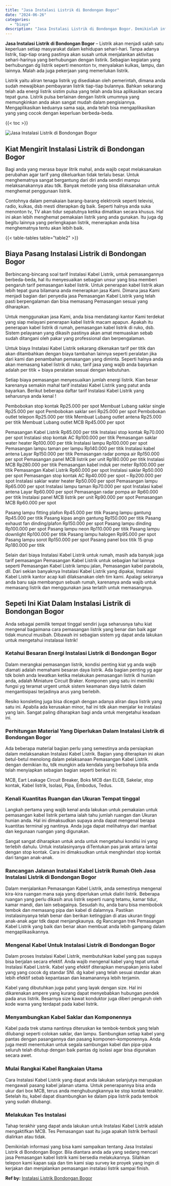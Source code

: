 ```yaml
---
title: "Jasa Instalasi Listrik di Bondongan Bogor"
date: "2024-06-26"
categories: 
  - "biaya"
description: "Jasa Instalasi Listrik di Bondongan Bogor. Demikinlah informasi yang bisa kami sampaikan tentang Jasa Instalasi Listrik di Bondongan Bogor. Bila diantara and..."
---
```


**Jasa Instalasi Listrik di Bondongan Bogor** – Listrik akan menjadi salah satu keperluan setiap masyarakat dalam kehidupan sehari-hari. Tanpa adanya listrik, tiap-tiap orang pastinya akan susah untuk menjalankan aktivitas sehari-harinya yang berhubungan dengan listirik. Sebagian kegiatan yang berhubungan dg listrik seperti menonton tv, menyalakan kulkas, lampu, dan lainnya. Malah ada juga pekerjaan yang memerlukan listrik.

Listrik yaitu aliran tenaga listrik yg disediakan oleh pemerintah, dimana anda sudah mewajibkan pembayaran listrik tiap-tiap bulannya. Bahkan sekarang telah ada energi listrik sistim pulsa yang telah anda bisa aplikasikan secara tepat guna. Listrik pulsa berlainan dengan listrik umumnya yang memungkinkan anda akan sangat mudah dalam pengisiannya. Mengaplikasikan keduanya sama saja, anda telah bisa mengaplikasikan yang yang cocok dengan keperluan berbeda-beda.

{{< toc >}}

![Jasa Instalasi Listrik di Bondongan Bogor](/images/instalasi-listrik-murah21.png)

## Kiat Mengirit Instalasi Listrik di Bondongan Bogor

Bagi anda yang merasa bayar litrik mahal, anda wajib cepat melaksanakan perubahan agar tarif yang dikeluarkan tidak terlalu besar. Untuk menghematnya sangat bergantung dari diri anda sendiri mampu melaksanakannya atau tdk. Banyak metode yang bisa dilaksanakan untuk menghemat penggunaan listrik.

Contohnya dalam pemakaian barang-barang elektronik seperti televisi, radio, kulkas, dsb mesti diterapkan dg baik. Seperti halnya anda suka menonton tv, TV akan tidur sepatutnya ketika dimatikan secara khusus. Hal ini akan lebih menghemat pemakaian listrik yang anda gunakan. Itu juga dg begitu lainnya yang perlengkapan listrik, menerapkan anda bisa menghematnya tentu akan lebih baik.

{{< table-tables table="table2" >}}

## Biaya Pasang Instalasi Listrik di Bondongan Bogor

Berbincang-bincang soal tarif Instalasi Kabel Listrik, untuk pemasangannya berbeda-beda, hal itu menyesuaikan sebagian unsur yang bisa memberi pengaruh tarif pemasangan kabel listrik. Untuk penerapan kabel listrik akan lebih tepat guna bilamana anda menerapkan jasa Kami. Dimana jasa Kami menjadi bagian dari penyedia jasa Pemasangan Kabel Listrik yang telah pasti berpengalaman dan bisa memasang Pemasangan sesuai yang diharapkan.

Untuk menggunakan jasa Kami, anda bisa mendatangi kantor Kami terdekat yang siap melayani penerapan kabel listrik macam apapun. Apakah itu penerapan kabel listrik di rumah, pemasangan kabel listrik di ruko, dsb. Sistem pelayanan yang dikasih pastinya akan amat memuaskan sebab sudah ditangani oleh pakar yang professional dan berpengalaman.

Untuk biaya Instalasi Kabel Listrik sekarang dikenakan tarif per titik dan akan ditambahkan dengan biaya tambahan lainnya seperti peralatan jika dari kami dan penambahan pemasangan yang diminta. Seperti halnya anda akan memasang kabel listrik di ruko, tarif jasa yang wajib anda bayarkan adalah per titik + biaya peralatan sesuai dengan kebutuhan.

Setiap biaya pemasangan menyesuaikan jumlah energi listrik. Kian besar karenanya semakin mahal tarif instalasi Kabel Listrik yang patut anda bayarkan. Berikut beberapa daftar tarif Instalasi Kabel Listrik yang seharusnya anda kenal !

Pembobokan stop kontak Rp25.000 per spot Membuat Lubang saklar single Rp25.000 per spot Pembobokan saklar seri Rp25.000 per spot Pembobokan outlet telepon Rp25.000 per titik Membuat Lubang outlet antena Rp25.000 per titik Membuat Lubang outlet MCB Rp45.000 per spot

Pemasangan Kabel Listrik Rp65.000 per titik Instalasi stop kontak Rp70.000 per spot Instalasi stop kontak AC Rp100.000 per titik Pemasangan saklar water heater Rp100.000 per titik Instalasi lampu Rp100.000 per spot Pemasangan lampu taman per lampu Rp140.000 per titik Instalasi kabel antena Layar Rp150.000 per titik Pemasangan radar pompa air Rp150.000 per spot Pemasangan panel MCB listrik per unit Rp180.000 per titik Instalasi MCB Rp280.000 per titik Pemasangan kabel induk per meter Rp100.000 per titik Pemasangan Kabel Listrik Rp60.000 per spot Instalasi saklar Rp50.000 per spot Pemasangan stop kontak AC Rp40.000 per spot – Rp200.000 per spot Instalasi saklar water heater Rp50.000 per spot Pemasangan lampu Rp65.000 per spot Instalasi lampu taman Rp70.000 per spot Instalasi kabel antena Layar Rp60.000 per spot Pemasangan radar pompa air Rp60.000 per titik Instalasi panel MCB listrik per unit Rp90.000 per spot Pemasangan MCB Rp60.000 per spot

Pasang lampu fitting plafon Rp45.000 per titik Pasang lampu gantung Rp45.000 per titik Pasang kipas angin gantung Rp150.000 per titik Pasang exhaust fan dinding/plafon Rp150.000 per spot Pasang lampu dinding Rp100.000 per spot Pasang lampu neon Rp110.000 per titik Pasang lampu downlight Rp100.000 per titik Pasang lampu halogen Rp95.000 per spot Pasang lampu sorot Rp150.000 per spot Pasang panel box titik 15 grup Rp180.000 per titik

Selain dari biaya Instalasi Kabel Listrik untuk rumah, masih ada banyak juga tarif pemasangan Pemasangan Kabel Listrik untuk sebagian hal lainnya seperti Pemasangan Kabel Listrik lampu jalan, Pemasangan kabel parabola, dll. Dari sekian banyaknya Instalasi Kabel Listrik yang dipakai, Instalasi Kabel Listrik kantor acap kali dilaksanakan oleh tim kami. Apalagi sekiranya anda baru saja membangun sebuah rumah, karenanya anda wajib untuk memasang listrik dan menggunakan jasa terlatih untuk memasangnya.

## Sepeti Ini Kiat Dalam Instalasi Listrik di Bondongan Bogor


Anda sebagai pemilik tempat tinggal sendiri juga seharusnya tahu kiat mengenal bagaimana cara pemasangan listrik yang benar dan baik agar tidak muncul musibah. Dibawah ini sebagian sistem yg dapat anda lakukan untuk mengetahui instalasai listrik!

### Ketahui Besaran Energi Instalasi Listrik di Bondongan Bogor

Dalam merangkai pemasangan listrik, kondisi penting kiat yg anda wajib diamati adalah memahami besaran daya listrik. Ada bagian penting yg agar tdk boleh anda lewatkan ketika melakukan pemasangan listrik di hunian anda, adalah Miniature Circuit Braker. Komponen yang satu ini memiliki fungsi yg teramat urgent untuk sistem keamanan daya listrik dalam mengantisipasi terjadinya arus yang berlebih.

Resiko konsleting juga bisa dicegah dengan adanya aliran daya listrik yang satu ini. Apabila ada kerusakan minor, hal ini tdk akan menjalar ke instalasi yang lain. Sangat paling diharapkan bagi anda untuk mengetahui keadaan ini.

### Perhitungan Material Yang Diperlukan Dalam Instalasi Listrik di Bondongan Bogor

Ada beberapa material bagian perlu yang semestinya anda persiapkan dalam melaksanakan Instalasi Kabel Listrik. Bagian yang diterapkan ini akan betul-betul menolong dalam pelaksanaan Pemasangan Kabel Listrik. dengan demikian itu, tdk mungkin ada kendala yang berbahaya bila anda telah menyiapkan sebagian bagian seperti berikut ini:

MCB, Eart Leakage Circuit Breaker, Boks MCB dan ELCB, Sakelar, stop kontak, Kabel listrik, Isolasi, Pipa, Embodus, Tedus.

### Kenali Kuantitas Ruangan dan Ukuran Tempat tinggal

Langkah pertama yang wajib kenal anda lakukan untuk pemakaian untuk pemasangan kabel listrik pertama ialah tahu jumlah ruangan dan Ukuran hunian anda. Hal ini dimaksudkan supaya anda dapat mengenal berapa kuantitas terminal yg nantinya. Anda juga dapat melihatnya dari manfaat dan kegunaan ruangan yang digunakan.

Sangat sangat diharapkan untuk anda untuk mengetahui kondisi ini yang terlebih dahulu. Untuk instalasinyanya diTentukan pas jarak antara lantai dengan stop kontak. Cara ini dimaksudkan untuk menghindari stop kontak dari tangan anak-anak.

### Rancangan Jalanan Instalasi Kabel Listrik Rumah Oleh Jasa Instalasi Listrik di Bondongan Bogor

Dalam menjalankan Pemasangan Kabel Listrik, anda semestinya mengenal kira-kira ruangan mana saja yang diperlukan untuk dialiri listrik. Beberapa ruangan yang perlu dikasih arus listrik seperti ruang tetamu, kamar tidur, kamar mandi, dan lain sebagainya. Sesudah itu, anda baru bisa membobok tembok dan memasang pipa dan kabel di dalamnya. Pastikan instalasinyanya telah benar dan berikan ketinggian di atas ukuran tinggi anak-anak agar tdk dapat menjangkaunya. dg Rancangan trek Pemasangan Kabel Listrik yang baik dan benar akan membuat anda lebih gampang dalam mengaplikasikannya.

### Mengenal Kabel Untuk Instalasi Listrik di Bondongan Bogor

Dalam proses Instalasi Kabel Listrik, membutuhkan kabel yang pas supaya bisa berjalan secara efektif. Anda wajib mengenal kabel yang tepat untuk Instalasi Kabel Listrik. Kabel yang efektif diterapkan merupakan jenis kabel yang yang cocok dg standar SNI. dg kabel yang telah sesuai standar akan lebih efektif sebab kepantasan dan keamanannya lebih terjamin.

Kabel yang dibutuhkan juga patut yang layak dengan size. Hal ini dikarenakan ampere yang kurang dapat menyebabkan hubungan pendek pada arus listrik. Besarnya size kawat konduktor juga diberi pengaruh oleh kode warna yang terdapat pada kabel listrik.

### Menyambungkan Kabel Saklar dan Komponennya

Kabel pada trek utama nantinya diteruskan ke tembok-tembok yang telah dilubangi seperti colokan saklar, dan lampu. Sambungkan setiap kabel yang pantas dengan pasangannya dan pasang komponen-komponennya. Anda juga mesti menentukan untuk segala sambungan kabel dan pipa-pipa seluruh telah ditutup dengan baik pantas dg isolasi agar bisa digunakan secara awet.

### Mulai Rangkai Kabel Rangkaian Utama

Cara Instalasi Kabel Listrik yang dapat anda lakukan selanjutya merupakan mengawali pasang kabel jalanan utama. Untuk penerapannya bisa anda ukur dari box MCB, terus anda menghubungkannya ke stop kontak terakhir. Setelah itu, kabel dapat disambungkan ke dalam pipa listrik pada tembok yang sudah dilubangi.

### Melakukan Tes Instalasi

Tahap terakhir yang dapat anda lakukan untuk Instalasi Kabel Listrik adalah mengaktifkan MCB. Tes Pemasangan saat itu juga apakah listrik berhasil dialirkan atau tidak.

Demikinlah informasi yang bisa kami sampaikan tentang Jasa Instalasi Listrik di Bondongan Bogor. Bila diantara anda ada yang sedang mencari jasa Pemasangan kabel listrik kami bersedia melakukannya. Silahkan telepon kami kapan saja dan tim kami siap survey ke proyek yang ingin di kerjakan dan menjalankan pemasangan instalasi listrik sampai finish.

**Ref by:** [Instalasi Listrik Bondongan Bogor](https://id.wikipedia.org/wiki/Instalasi)
